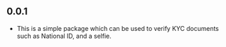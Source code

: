 ## 0.0.1

* This is a simple package which can be used to verify KYC documents such as National ID, and a selfie.
